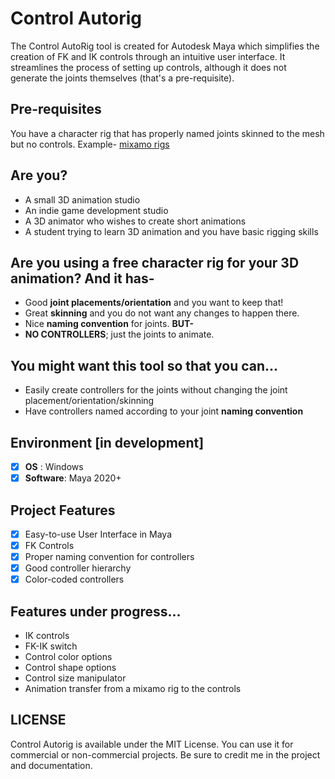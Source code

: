 # Control Autorig
The Control AutoRig tool is created for Autodesk Maya which simplifies the creation of FK and IK controls through an intuitive user interface. It streamlines the process of setting up controls, although it does not generate the joints themselves (that's a pre-requisite).

## **Pre-requisites**
You have a character rig that has properly named joints skinned to the mesh but no controls. Example- [mixamo rigs](https://www.mixamo.com/#/)

## **Are you?**
- A small 3D animation studio
- An indie game development studio
- A 3D animator who wishes to create short animations
- A student trying to learn 3D animation and you have basic rigging skills

## **Are you using a free character rig for your 3D animation? And it has-**
- Good **joint placements/orientation** and you want to keep that!
- Great **skinning** and you do not want any changes to happen there.
- Nice **naming convention** for joints.
**BUT-**
- **NO CONTROLLERS**; just the joints to animate.

## **You might want this tool so that you can...** 
- Easily create controllers for the joints without changing the joint placement/orientation/skinning
- Have controllers named according to your joint **naming convention**

## Environment [in development]
- [x] **OS**      : Windows
- [x] **Software**: Maya 2020+ 

## **Project Features**
- [x] Easy-to-use User Interface in Maya
- [x] FK Controls
- [x] Proper naming convention for controllers
- [x] Good controller hierarchy
- [x] Color-coded controllers

## **Features under progress...**
- IK controls
- FK-IK switch
- Control color options
- Control shape options
- Control size manipulator
- Animation transfer from a mixamo rig to the controls

## **LICENSE**
Control Autorig is available under the MIT License. You can use it for commercial or non-commercial projects. Be sure to credit me in the project and documentation.